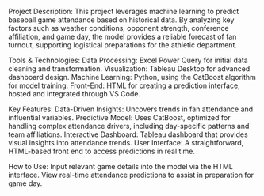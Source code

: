 Project Description:
This project leverages machine learning to predict baseball game attendance based on historical data. 
By analyzing key factors such as weather conditions, opponent strength, conference affiliation, and game day,
the model provides a reliable forecast of fan turnout, supporting logistical preparations for the athletic department.

Tools & Technologies:
Data Processing: Excel Power Query for initial data cleaning and transformation.
Visualization: Tableau Desktop for advanced dashboard design.
Machine Learning: Python, using the CatBoost algorithm for model training.
Front-End: HTML for creating a prediction interface, hosted and integrated through VS Code.

Key Features:
Data-Driven Insights: Uncovers trends in fan attendance and influential variables.
Predictive Model: Uses CatBoost, optimized for handling complex attendance drivers, including day-specific patterns and team affiliations.
Interactive Dashboard: Tableau dashboard that provides visual insights into attendance trends.
User Interface: A straightforward, HTML-based front end to access predictions in real time.

How to Use:
Input relevant game details into the model via the HTML interface.
View real-time attendance predictions to assist in preparation for game day.
